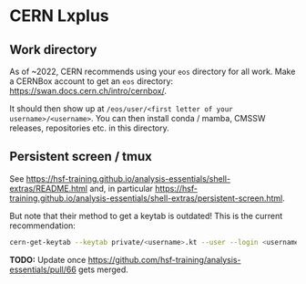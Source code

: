 # CERN Lxplus

## Work directory

As of ~2022, CERN recommends using your `eos` directory for all work. Make a CERNBox account to get an `eos` directory: https://swan.docs.cern.ch/intro/cernbox/.

It should then show up at `/eos/user/<first letter of your username>/<username>`. You can then install conda / mamba, CMSSW releases, repositories etc. in this directory.


## Persistent screen / tmux

See https://hsf-training.github.io/analysis-essentials/shell-extras/README.html and, in particular https://hsf-training.github.io/analysis-essentials/shell-extras/persistent-screen.html. 

But note that their method to get a keytab is outdated! This is the current recommendation:

```bash
cern-get-keytab --keytab private/<username>.kt --user --login <username>
```

**TODO:** Update once https://github.com/hsf-training/analysis-essentials/pull/66 gets merged.